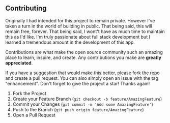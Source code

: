 ## Contributing

Originally I had intended for this project to remain private. However I've taken a turn in the world of building in public. That being said, this will remain free, forever. That being said, I wont't have as much time to maintain this as I'd like. I'm truly passionate about full stack development but I learned a tremendous amount in the development of this app. 

Contributions are what make the open source community such an amazing place to learn, inspire, and create. Any contributions you make are **greatly appreciated**.

If you have a suggestion that would make this better, please fork the repo and create a pull request. You can also simply open an issue with the tag "enhancement".
Don't forget to give the project a star! Thanks again!

1. Fork the Project
2. Create your Feature Branch (`git checkout -b feature/AmazingFeature`)
3. Commit your Changes (`git commit -m 'Add some AmazingFeature'`)
4. Push to the Branch (`git push origin feature/AmazingFeature`)
5. Open a Pull Request
